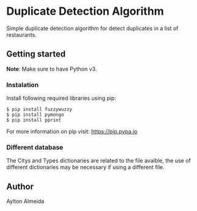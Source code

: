 # Duplicate Detection Algorithm
Simple duplicate detection algorithm for detect duplicates in a list of restaurants.

## Getting started

**Note**: Make sure to have Python v3.

### Instalation
Install following required libraries using pip: 

    $ pip install fuzzywuzzy
    $ pip install pymongo
    $ pip install pprint

For more information on pip visit: https://pip.pypa.io

### Different database
The Citys and Types dictionaries are related to the file avaible, the use of different dictionaries may be necessary if using a different file.  

## Author
Aylton Almeida